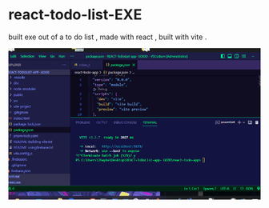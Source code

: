 # react-todo-list-EXE

built exe out of a to do list , made with react , built with vite .  

<img src="reacttodolist.gif" > 
